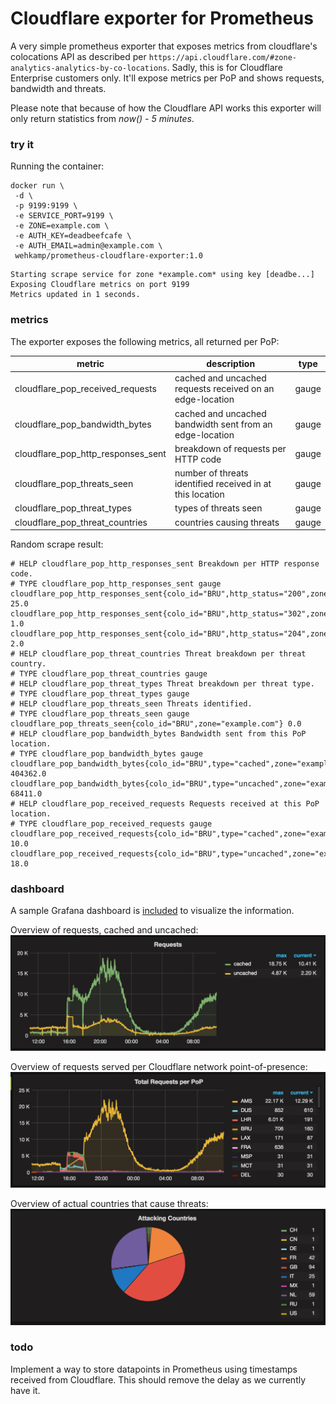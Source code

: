 # Cloudflare exporter for Prometheus
A very simple prometheus exporter that exposes metrics from cloudflare's colocations API as described per `https://api.cloudflare.com/#zone-analytics-analytics-by-co-locations`. Sadly, this is for Cloudflare Enterprise customers only.
It'll expose metrics per PoP and shows requests, bandwidth and threats.

Please note that because of how the Cloudflare API works this exporter will only return statistics from _now() - 5 minutes_.

### try it
Running the container:

```
docker run \
 -d \
 -p 9199:9199 \
 -e SERVICE_PORT=9199 \
 -e ZONE=example.com \
 -e AUTH_KEY=deadbeefcafe \
 -e AUTH_EMAIL=admin@example.com \
 wehkamp/prometheus-cloudflare-exporter:1.0
```
```
Starting scrape service for zone *example.com* using key [deadbe...]
Exposing Cloudflare metrics on port 9199
Metrics updated in 1 seconds.
```

### metrics
The exporter exposes the following metrics, all returned per PoP:

| metric | description | type |
| ------ | ----------- | ---- |
| cloudflare_pop_received_requests | cached and uncached requests received on an edge-location | gauge |
| cloudflare_pop_bandwidth_bytes | cached and uncached bandwidth sent from an edge-location | gauge |
| cloudflare_pop_http_responses_sent | breakdown of requests per HTTP code | gauge |
| cloudflare_pop_threats_seen | number of threats identified received in at this location | gauge |
| cloudflare_pop_threat_types | types of threats seen | gauge
| cloudflare_pop_threat_countries | countries causing threats | gauge

Random scrape result:
```
# HELP cloudflare_pop_http_responses_sent Breakdown per HTTP response code.
# TYPE cloudflare_pop_http_responses_sent gauge
cloudflare_pop_http_responses_sent{colo_id="BRU",http_status="200",zone="example.com"} 25.0
cloudflare_pop_http_responses_sent{colo_id="BRU",http_status="302",zone="example.com"} 1.0
cloudflare_pop_http_responses_sent{colo_id="BRU",http_status="204",zone="example.com"} 2.0
# HELP cloudflare_pop_threat_countries Threat breakdown per threat country.
# TYPE cloudflare_pop_threat_countries gauge
# HELP cloudflare_pop_threat_types Threat breakdown per threat type.
# TYPE cloudflare_pop_threat_types gauge
# HELP cloudflare_pop_threats_seen Threats identified.
# TYPE cloudflare_pop_threats_seen gauge
cloudflare_pop_threats_seen{colo_id="BRU",zone="example.com"} 0.0
# HELP cloudflare_pop_bandwidth_bytes Bandwidth sent from this PoP location.
# TYPE cloudflare_pop_bandwidth_bytes gauge
cloudflare_pop_bandwidth_bytes{colo_id="BRU",type="cached",zone="example.com"} 404362.0
cloudflare_pop_bandwidth_bytes{colo_id="BRU",type="uncached",zone="example.com"} 68411.0
# HELP cloudflare_pop_received_requests Requests received at this PoP location.
# TYPE cloudflare_pop_received_requests gauge
cloudflare_pop_received_requests{colo_id="BRU",type="cached",zone="example.com"} 10.0
cloudflare_pop_received_requests{colo_id="BRU",type="uncached",zone="example.com"} 18.0
```

### dashboard
A sample Grafana dashboard is [included](grafana-cloudflare-dashboard.json) to visualize the information.

Overview of requests, cached and uncached:
![Attacking Countries](./docs/assets/requests_total.png)

Overview of requests served per Cloudflare network point-of-presence:
![Attacking Countries](./docs/assets/requests_per_pop.png)

Overview of actual countries that cause threats:
![Attacking Countries](./docs/assets/threats.png)

### todo
Implement a way to store datapoints in Prometheus using timestamps received from Cloudflare. This should remove the delay as we currently have it.
